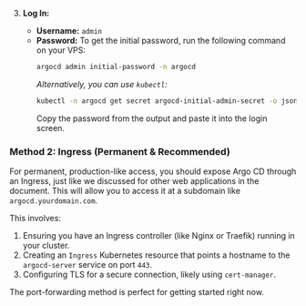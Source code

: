 3.  **Log In:**

      * **Username:** `admin`
      * **Password:** To get the initial password, run the following command on your VPS:
        ```bash
        argocd admin initial-password -n argocd
        ```
        *Alternatively, you can use `kubectl`:*
        ```bash
        kubectl -n argocd get secret argocd-initial-admin-secret -o jsonpath="{.data.password}" | base64 -d; echo
        ```
        Copy the password from the output and paste it into the login screen.

### Method 2: Ingress (Permanent & Recommended)

For permanent, production-like access, you should expose Argo CD through an Ingress, just like we discussed for other web applications in the document. This will allow you to access it at a subdomain like `argocd.yourdomain.com`.

This involves:

1.  Ensuring you have an Ingress controller (like Nginx or Traefik) running in your cluster.
2.  Creating an `Ingress` Kubernetes resource that points a hostname to the `argocd-server` service on port `443`.
3.  Configuring TLS for a secure connection, likely using `cert-manager`.

The port-forwarding method is perfect for getting started right now.